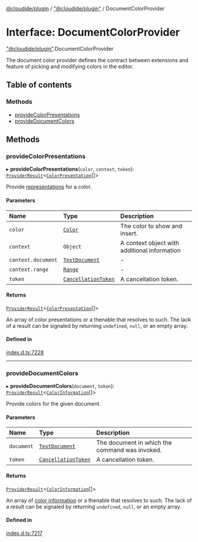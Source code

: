 [@cloudide/plugin](../README.md) / ["@cloudide/plugin"](../modules/_cloudide_plugin_.md) / DocumentColorProvider

# Interface: DocumentColorProvider

["@cloudide/plugin"](../modules/_cloudide_plugin_.md).DocumentColorProvider

The document color provider defines the contract between extensions and feature of
picking and modifying colors in the editor.

## Table of contents

### Methods

- [provideColorPresentations](cloudide_plugin_.DocumentColorProvider.md#providecolorpresentations)
- [provideDocumentColors](cloudide_plugin_.DocumentColorProvider.md#providedocumentcolors)

## Methods

### provideColorPresentations

▸ **provideColorPresentations**(`color`, `context`, `token`): [`ProviderResult`](../modules/_cloudide_plugin_.md#providerresult)<[`ColorPresentation`](../classes/cloudide_plugin_.ColorPresentation.md)[]\>

Provide [representations](#ColorPresentation) for a color.

#### Parameters

| Name | Type | Description |
| :------ | :------ | :------ |
| `color` | [`Color`](../classes/cloudide_plugin_.Color.md) | The color to show and insert. |
| `context` | `Object` | A context object with additional information |
| `context.document` | [`TextDocument`](cloudide_plugin_.TextDocument.md) | - |
| `context.range` | [`Range`](../classes/cloudide_plugin_.Range.md) | - |
| `token` | [`CancellationToken`](cloudide_plugin_.CancellationToken.md) | A cancellation token. |

#### Returns

[`ProviderResult`](../modules/_cloudide_plugin_.md#providerresult)<[`ColorPresentation`](../classes/cloudide_plugin_.ColorPresentation.md)[]\>

An array of color presentations or a thenable that resolves to such. The lack of a result
can be signaled by returning `undefined`, `null`, or an empty array.

#### Defined in

[index.d.ts:7228](https://github.com/shuyaqian/cloudide-plugin-api/blob/26b31b9/index.d.ts#L7228)

___

### provideDocumentColors

▸ **provideDocumentColors**(`document`, `token`): [`ProviderResult`](../modules/_cloudide_plugin_.md#providerresult)<[`ColorInformation`](../classes/cloudide_plugin_.ColorInformation.md)[]\>

Provide colors for the given document.

#### Parameters

| Name | Type | Description |
| :------ | :------ | :------ |
| `document` | [`TextDocument`](cloudide_plugin_.TextDocument.md) | The document in which the command was invoked. |
| `token` | [`CancellationToken`](cloudide_plugin_.CancellationToken.md) | A cancellation token. |

#### Returns

[`ProviderResult`](../modules/_cloudide_plugin_.md#providerresult)<[`ColorInformation`](../classes/cloudide_plugin_.ColorInformation.md)[]\>

An array of [color information](#ColorInformation) or a thenable that resolves to such. The lack of a result
can be signaled by returning `undefined`, `null`, or an empty array.

#### Defined in

[index.d.ts:7217](https://github.com/shuyaqian/cloudide-plugin-api/blob/26b31b9/index.d.ts#L7217)
